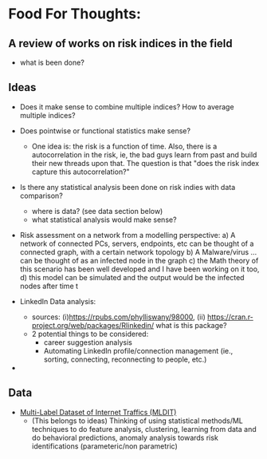 
# Food For Thoughts:

## A review of works on risk indices in the field
- what is been done?

## Ideas
- Does it make sense to combine multiple indices? How to average multiple indices? 
- Does pointwise or functional statistics make sense?
  - One idea is: the risk is a function of time. Also, there is a autocorrelation in the risk, ie, the bad guys learn from past and build their new threads upon that. The question is that "does the risk index capture this autocorrelation?"
- Is there any statistical analysis been done on risk indies with data comparison?
  - where is data? (see data section below)
  - what statistical analysis would make sense?
  
- Risk assessment on a network from a modelling perspective:
a) A network of connected PCs, servers, endpoints, etc can be thought of a connected graph, with a certain network topology
b) A Malware/virus ... can be thought of as an infected node in the graph
c) the Math theory of this scenario has been well developed and I have been working on it too,
d) this model can  be simulated and the output would be the infected nodes after time t

- LinkedIn Data analysis:
  - sources: (i)<https://rpubs.com/phylliswany/98000>, (ii) <https://cran.r-project.org/web/packages/Rlinkedin/>  what is this package?
  - 2 potential things to be considered:
    - career suggestion analysis
    - Automating LinkedIn profile/connection management (ie., sorting, connecting, reconnecting to people, etc.)

-
  
## Data

- [Multi-Label Dataset of Internet Traffics (MLDIT)](https://www.kaggle.com/datasets/artemis1216/multi-label-dataset-of-internet-traffics)
  - (This belongs to ideas) Thinking of using statistical methods/ML techniques to do feature analysis, clustering, learning from data and do behavioral predictions, anomaly analysis towards risk identifications (parameteric/non parametric)




